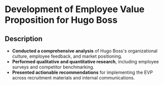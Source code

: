# Development of Employee Value Proposition for Hugo Boss

## Description

- **Conducted a comprehensive analysis** of Hugo Boss's organizational culture, employee feedback, and market positioning.
- **Performed qualitative and quantitative research**, including employee surveys and competitor benchmarking.
- **Presented actionable recommendations** for implementing the EVP across recruitment materials and internal communications.
